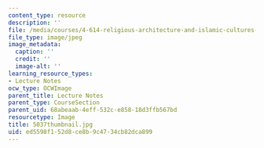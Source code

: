 ```yaml
---
content_type: resource
description: ''
file: /media/courses/4-614-religious-architecture-and-islamic-cultures-fall-2002/ed5598f152d8ce8b9c4734cb82dca899_5037thumbnail.jpg
file_type: image/jpeg
image_metadata:
  caption: ''
  credit: ''
  image-alt: ''
learning_resource_types:
- Lecture Notes
ocw_type: OCWImage
parent_title: Lecture Notes
parent_type: CourseSection
parent_uid: 68abeaab-4eff-532c-e858-18d3ffb567bd
resourcetype: Image
title: 5037thumbnail.jpg
uid: ed5598f1-52d8-ce8b-9c47-34cb82dca899
---
```

